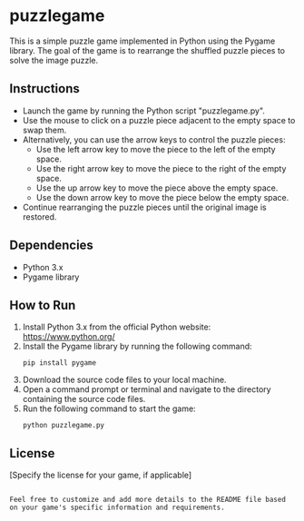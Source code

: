 # puzzlegame



This is a simple puzzle game implemented in Python using the Pygame library. The goal of the game is to rearrange the shuffled puzzle pieces to solve the image puzzle.

## Instructions
- Launch the game by running the Python script "puzzlegame.py".
- Use the mouse to click on a puzzle piece adjacent to the empty space to swap them.
- Alternatively, you can use the arrow keys to control the puzzle pieces: 
  - Use the left arrow key to move the piece to the left of the empty space.
  - Use the right arrow key to move the piece to the right of the empty space.
  - Use the up arrow key to move the piece above the empty space.
  - Use the down arrow key to move the piece below the empty space.
- Continue rearranging the puzzle pieces until the original image is restored.

## Dependencies
- Python 3.x
- Pygame library

## How to Run
1. Install Python 3.x from the official Python website: https://www.python.org/
2. Install the Pygame library by running the following command:
   ```
   pip install pygame
   ```
3. Download the source code files to your local machine.
4. Open a command prompt or terminal and navigate to the directory containing the source code files.
5. Run the following command to start the game:
   ```
   python puzzlegame.py
   ```


## License
[Specify the license for your game, if applicable]

```

Feel free to customize and add more details to the README file based on your game's specific information and requirements.
